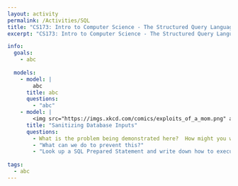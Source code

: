 ```yaml
---
layout: activity
permalink: /Activities/SQL
title: "CS173: Intro to Computer Science - The Structured Query Language (SQL)"
excerpt: "CS173: Intro to Computer Science - The Structured Query Language (SQL)"

info:
  goals: 
    - abc
    
  models:
    - model: |
        abc
      title: abc
      questions:
        - "abc"
    - model: |
        <img src="https://imgs.xkcd.com/comics/exploits_of_a_mom.png" alt="XKCD Exploits of a Mom">
      title: "Sanitizing Database Inputs"
      questions:
        - What is the problem being demonstrated here?  How might you write a program that is vulnerable to this type of attack?
        - "What can we do to prevent this?"
        - "Look up a SQL Prepared Statement and write down how to execute one in your favorite programming language and library."
        
tags:
  - abc  
---
```


